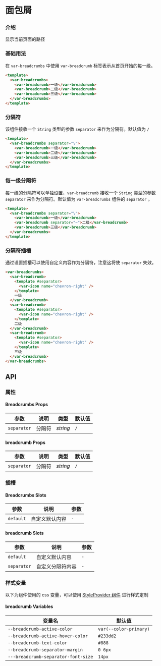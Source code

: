 # 面包屑

### 介绍

显示当前页面的路径

### 基础用法

在 `var-breadcrumbs` 中使用 `var-breadcrumb` 标签表示从首页开始的每一级。

```html
<template>
  <var-breadcrumbs>
    <var-breadcrumb>一级</var-breadcrumb>
    <var-breadcrumb>二级</var-breadcrumb>
    <var-breadcrumb>三级</var-breadcrumb>
  </var-breadcrumbs>
</template>
```

### 分隔符

该组件接收一个 `String` 类型的参数 `separator` 来作为分隔符。默认值为 `/`

```html
<template>
  <var-breadcrumbs separator="\">
    <var-breadcrumb>一级</var-breadcrumb>
    <var-breadcrumb>二级</var-breadcrumb>
    <var-breadcrumb>三级</var-breadcrumb>
  </var-breadcrumbs>
</template>
```

### 每一级分隔符

每一级的分隔符可以单独设置，`var-breadcrumb` 接收一个 `String` 类型的参数 `separator` 来作为分隔符。默认值为 `var-breadcrumbs` 组件的 `separator` 。

```html
<template>
  <var-breadcrumbs separator="\">
    <var-breadcrumb>一级</var-breadcrumb>
    <var-breadcrumb separator="~">二级</var-breadcrumb>
    <var-breadcrumb>三级</var-breadcrumb>
  </var-breadcrumbs>
</template>
```

### 分隔符插槽

通过设置插槽可以使用自定义内容作为分隔符，注意这将使 `separator` 失效。

```html
<var-breadcrumbs>
  <var-breadcrumb>
    <template #separator>
      <var-icon name="chevron-right" />
    </template>
    一级
  </var-breadcrumb>
  <var-breadcrumb>
    <template #separator>
      <var-icon name="chevron-right" />
    </template>
    二级
  </var-breadcrumb>
  <var-breadcrumb>
    <template #separator>
      <var-icon name="chevron-right" />
    </template>
    三级
  </var-breadcrumb>
</var-breadcrumbs>
```

## API

### 属性

#### Breadcrumbs Props

| 参数        | 说明   | 类型     | 默认值 |
| ----------- | ------ | -------- | ------ |
| `separator` | 分隔符 | _string_ | `/`    |

#### breadcrumb Props

| 参数        | 说明   | 类型     | 默认值 |
| ----------- | ------ | -------- | ------ |
| `separator` | 分隔符 | _string_ | `/`    |

### 插槽

#### Breadcrumbs Slots

| 参数      | 说明           | 参数 |
| --------- | -------------- | ---- |
| `default` | 自定义默认内容 | `-`  |

#### breadcrumb Slots

| 参数        | 说明             | 参数 |
| ----------- | ---------------- | ---- |
| `default`   | 自定义默认内容   | `-`  |
| `separator` | 自定义分隔符内容 | `-`  |

### 样式变量

以下为组件使用的 css 变量，可以使用 [StyleProvider 组件](#/zh-CN/style-provider) 进行样式定制

#### breadcrumb Variables

| 变量名                              | 默认值                 |
| ----------------------------------- | ---------------------- |
| `--breadcrumb-active-color`         | `var(--color-primary)` |
| `--breadcrumb-active-hover-color`   | `#233dd2`              |
| `--breadcrumb-text-color`           | `#888`                 |
| `--breadcrumb-separator-margin`     | `0 6px`                |
| `---breadcrumb-separator-font-size` | `14px`                 |
